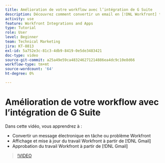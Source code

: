 ```yaml
---
title: Amélioration de votre workflow avec l’intégration de G Suite
description: Découvrez comment convertir un email en [!DNL Workfront] tâche ou problème, affichage et mise à jour [!DNL Workfront] travailler à partir de Gmail et approuver [!DNL Workfront] travail de Gmail.
activity: use
feature: Workfront Integrations and Apps
type: Tutorial
role: User
level: Beginner
team: Technical Marketing
jira: KT-8813
exl-id: 5a752e3c-81c3-4db9-8419-0e5de3483421
doc-type: video
source-git-commit: a25a49e59ca483246271214886ea4dc9c10e8d66
workflow-type: tm+mt
source-wordcount: '64'
ht-degree: 0%

---
```


# Amélioration de votre workflow avec l’intégration de G Suite

Dans cette vidéo, vous apprendrez à :

* Convertir un message électronique en tâche ou problème Workfront
* Affichage et mise à jour du travail Workfront à partir de [!DNL Gmail]
* Approbation du travail Workfront à partir de [!DNL Gmail]

>[!VIDEO](https://video.tv.adobe.com/v/335114/?quality=12&learn=on)
